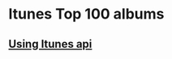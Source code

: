 # Itunes Top 100 albums

## [Using Itunes api](https://itunes.apple.com/in/rss/topalbums/limit=100/json)


